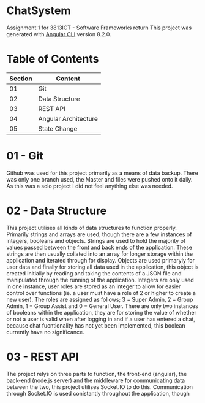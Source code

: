 # ChatSystem
Assignment 1 for 3813ICT - Software Frameworks   return
This project was generated with [Angular CLI](https://github.com/angular/angular-cli) version 8.2.0.

# Table of Contents

| Section | Content |
| --- | --- |
| 01 | Git |
| 02 | Data Structure |
| 03 | REST API |
| 04 | Angular Architecture |
| 05 | State Change |


# 01 - Git
Github was used for this project primarily as a means of data backup. There was only one branch used, the Master and files were pushed onto it daily. As this was a solo project I did not feel anything else was needed.

# 02 - Data Structure
This project utilises all kinds of data structures to function properly. Primarily strings and arrays are used, though there are a few instances of integers, booleans and objects. Strings are used to hold the majority of values passed between the front and back ends of the application. These strings are then usually collated into an array for longer storage within the application and iterated through for display. Objects are used primaryly for user data and finally for storing all data used in the application, this object is created initially by reading and taking the contents of a JSON file and manipulated through the running of the application. Integers are only used in one instance, user roles are stored as an integer to allow for easier control over functions (ie. a user must have a role of 2 or higher to create a new user). The roles are assigned as follows; 3 = Super Admin, 2 = Group Admin, 1 = Group Assist and 0 = General User. There are only two instances of booleans within the application, they are for storing the value of whether or not a user is valid when after logging in and if a user has entered a chat, because chat fucntionality has not yet been implemented, this boolean currently have no significance.

# 03 - REST API
The project relys on three parts to function, the front-end (angular), the back-end (node.js server) and the middleware for communicating data between the two, this project utilises Socket.IO to do this. Communication through Socket.IO is used conistantly throughout the application, though 
